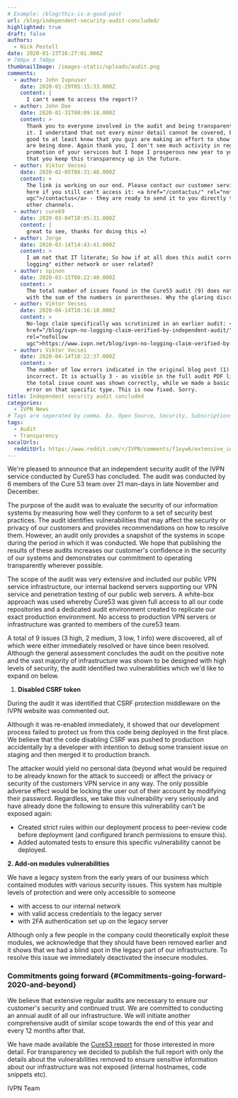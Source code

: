 ```yaml
---
# Example: /blog/this-is-a-good-post
url: /blog/independent-security-audit-concluded/
highlighted: true
draft: false
authors:
  - Nick Pestell
date: 2020-01-23T16:27:01.000Z
# 740px X 740px
thumbnailImage: /images-static/uploads/audit.png
comments:
  - author: John Ivpnuser
    date: 2020-01-29T05:15:33.000Z
    content: |
      I can't seem to access the report!?
  - author: John Doe
    date: 2020-01-31T00:09:18.000Z
    content: >
      Thank you to everyone involved in the audit and being transparent about
      it. I understand that not every minor detail cannot be covered, but it's
      good to at least know that you guys are making an effort to show things
      are being done. Again thank you, I don't see much activity in regards to
      promotion of your services but I hope I prosperous new year to you all and
      that you keep this transparency up in the future.
  - author: Viktor Vecsei
    date: 2020-02-05T08:31:48.000Z
    content: >
      The link is working on our end. Please contact our customer service team
      here if you still can't access it: <a href="/contactus/" rel="nofollow
      ugc">/contactus</a> - they are ready to send it to you directly through
      other channels.
  - author: cure69
    date: 2020-03-04T10:05:31.000Z
    content: |
      great to see, thanks for doing this =)
  - author: Jorge
    date: 2020-03-14T14:43:41.000Z
    content: >
      I am not that IT literate; So how if at all does this audit correlate to
      logging" either network or user related?
  - author: spinon
    date: 2020-03-15T00:22:40.000Z
    content: >
      The total number of issues found in the Cure53 audit (9) does not tally
      with the sum of the numbers in parentheses. Why the glaring discrepancy?
  - author: Viktor Vecsei
    date: 2020-04-14T10:16:18.000Z
    content: >
      No-logs claim specifically was scrutinized in an earlier audit: <a
      href="/blog/ivpn-no-logging-claim-verified-by-independent-audit/"
      rel="nofollow
      ugc">https://www.ivpn.net/blog/ivpn-no-logging-claim-verified-by-independent-audit/</a>
  - author: Viktor Vecsei
    date: 2020-04-14T10:22:37.000Z
    content: >
      The number of low errors indicated in the original blog post (1) was
      incorrect. It is actually 3 - as visible in the full audit PDF linked. So
      the total issue count was shown correctly, while we made a basic addition
      error on that specific type. This is now fixed. Sorry.
title: Independent security audit concluded
categories:
  - IVPN News
# Tags are seperated by comma. Ex. Open Source, Security, Subscriptions
tags:
  - Audit
  - Transparency
socalUrls:
  redditUrl: https://www.reddit.com/r/IVPN/comments/f1oyw6/extensive_independent_security_audit_of_the_ivpn/
---
```

We're pleased to announce that an independent security audit of the IVPN service conducted by Cure53 has concluded. The audit was conducted by 6 members of the Cure 53 team over 21 man-days in late November and December. 

The purpose of the audit was to evaluate the security of our information systems by measuring how well they conform to a set of security best practices. The audit identifies vulnerabilities that may affect the security or privacy of our customers and provides recommendations on how to resolve them. However, an audit only provides a snapshot of the systems in scope during the period in which it was conducted. We hope that publishing the results of these audits increases our customer's confidence in the security of our systems and demonstrates our commitment to operating transparently wherever possible.

The scope of the audit was very extensive and included our public VPN service infrastructure, our internal backend servers supporting our VPN service and penetration testing of our public web servers. A white-box approach was used whereby Cure53 was given full access to all our code repositories and a dedicated audit environment created to replicate our exact production environment. No access to production VPN servers or infrastructure was granted to members of the cure53 team.

A total of 9 issues (3 high, 2 medium, 3 low, 1 info) were discovered, all of which were either immediately resolved or have since been resolved. Although the general assessment concludes the audit on the positive note and the vast majority of infrastructure was shown to be designed with high levels of security, the audit identified two vulnerabilities which we'd like to expand on below.

1. **Disabled CSRF token**

During the audit it was identified that CSRF protection middleware on the IVPN website was commented out.

Although it was re-enabled immediately, it showed that our development process failed to protect us from this code being deployed in the first place. We believe that the code disabling CSRF was pushed to production accidentally by a developer with intention to debug some transient issue on staging and then merged it to production branch.

The attacker would yield no personal data (beyond what would be required to be already known for the attack to succeed) or affect the privacy or security of the customers VPN service in any way. The only possible adverse effect would be locking the user out of their account by modifying their password. Regardless, we take this vulnerability very seriously and have already done the following to ensure this vulnerability can't be exposed again:

  * Created strict rules within our deployment process to peer-review code before deployment (and configured branch permissions to ensure this).
  * Added automated tests to ensure this specific vulnerability cannot be deployed.

**2. Add-on modules vulnerabilities**

We have a legacy system from the early years of our business which contained modules with various security issues. This system has multiple levels of protection and were only accessible to someone

  * with access to our internal network
  * with valid access credentials to the legacy server
  * with 2FA authentication set up on the legacy server

Although only a few people in the company could theoretically exploit these modules, we acknowledge that they should have been removed earlier and it shows that we had a blind spot in the legacy part of our infrastructure. To resolve this issue we immediately deactivated the insecure modules.

### Commitments going forward {#Commitments-going-forward-2020-and-beyond}

We believe that extensive regular audits are necessary to ensure our customer's security and continued trust. We are committed to conducting an annual audit of all our infrastructure. We will initiate another comprehensive audit of similar scope towards the end of this year and every 12 months after that.

We have made available the [Cure53 report][1] for those interested in more detail. For transparency we decided to publish the full report with only the details about the vulnerabilities removed to ensure sensitive information about our infrastructure was not exposed (internal hostnames, code snippets etc).

IVPN Team

 [1]: https://cure53.de/summary-report_ivpn_2019.pdf